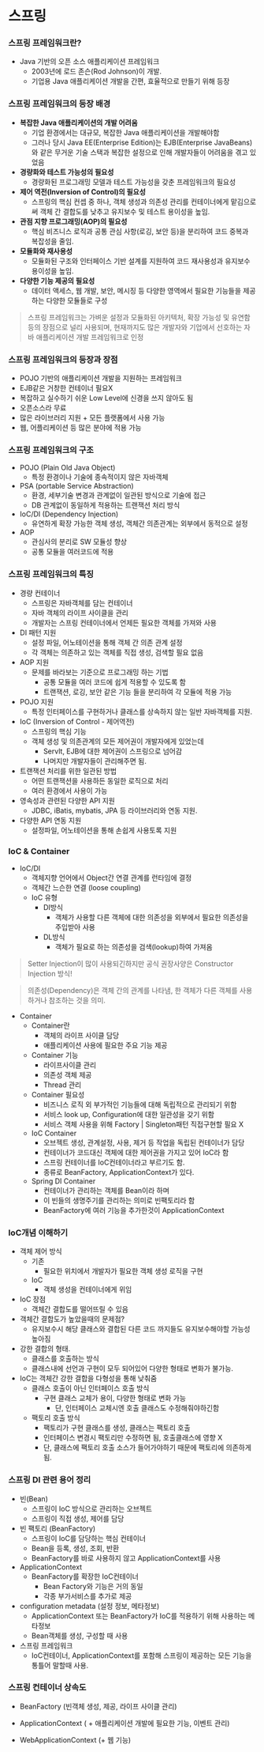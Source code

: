 # 스프링

### 스프링 프레임워크란?

- Java 기반의 오픈 소스 애플리케이션 프레임워크
  - 2003년에 로드 존슨(Rod Johnson)이 개발.
  - 기업용 Java 애플리케이션 개발을 간편, 효율적으로 만들기 위해 등장

### 스프링 프레임워크의 등장 배경

- **복잡한 Java 애플리케이션의 개발 어려움**
  - 기업 환경에서는 대규모, 복잡한 Java 애플리케이션을 개발해야함
  - 그러나 당시 Java EE(Enterprise Edition)는 EJB(Enterprise JavaBeans)와 같은 무거운 기술 스택과 복잡한 설정으로 인해 개발자들이 어려움을 겪고 있었음
- **경량화와 테스트 가능성의 필요성**
  - 경량화된 프로그래밍 모델과 테스트 가능성을 갖춘 프레임워크의 필요성
- **제어 역전(Inversion of Control)의 필요성**
  - 스프링의 핵심 컨셉 중 하나, 객체 생성과 의존성 관리를 컨테이너에게 맡김으로써 객체 간 결합도를 낮추고 유지보수 및 테스트 용이성을 높임.
- **관점 지향 프로그래밍(AOP)의 필요성**
  - 핵심 비즈니스 로직과 공통 관심 사항(로깅, 보안 등)을 분리하여 코드 중복과 복잡성을 줄임.
- **모듈화와 재사용성**
  - 모듈화된 구조와 인터페이스 기반 설계를 지원하여 코드 재사용성과 유지보수 용이성을 높임.
- **다양한 기능 제공의 필요성**
  - 데이터 액세스, 웹 개발, 보안, 메시징 등 다양한 영역에서 필요한 기능들을 제공하는 다양한 모듈들로 구성

> 스프링 프레임워크는 가벼운 설정과 모듈화된 아키텍처, 확장 가능성 및 유연함 등의 장점으로 널리 사용되며, 현재까지도 많은 개발자와 기업에서 선호하는 자바 애플리케이션 개발 프레임워크로 인정

### 스프링 프레임워크의 등장과 장점

- POJO 기반의 애플리케이션 개발을 지원하는 프레임워크
- EJB같은 거창한 컨테이너 필요X
- 복잡하고 실수하기 쉬운 Low Level에 신경을 쓰지 않아도 됨
- 오픈소스라 무료
- 많은 라이브러리 지원 + 모든 플랫폼에서 사용 가능
- 웹, 어플리케이션 등 많은 분야에 적용 가능

### 스프링 프레임워크의 구조

- POJO (Plain Old Java Object)
  - 특정 환경이나 기술에 종속적이지 않은 자바객체
- PSA (portable Service Abstraction)
  - 환경, 세부기술 변경과 관계없이 일관된 방식으로 기술에 접근
  - DB 관계없이 동일하게 적용하는 트랜잭션 처리 방식
- IoC/DI (Dependency Injection)
  - 유연하게 확장 가능한 객체 생성, 객체간 의존관계는 외부에서 동적으로 설정
- AOP
  - 관심사의 분리로 SW 모듈성 향상
  - 공통 모듈을 여러코드에 적용

### 스프링 프레임워크의 특징

- 경량 컨테이너
  - 스프링은 자바객체를 담는 컨테이너
  - 자바 객체의 라이프 사이클을 관리
  - 개발자는 스프링 컨테이너에서 언제든 필요한 객체를 가져와 사용
- DI 패턴 지원
  - 설정 파일, 어노테이션을 통해 객체 간 의존 관계 설정
  - 각 객체는 의존하고 있는 객체를 직접 생성, 검색할 필요 없음
- AOP 지원
  - 문제를 바라보는 기준으로 프로그래밍 하는 기법
    - 공통 모듈을 여러 코드에 쉽게 적용할 수 있도록 함
    - 트랜잭션, 로깅, 보안 같은 기능 들을 분리하여 각 모듈에 적용 가능
- POJO 지원
  - 특정 인터페이스를 구현하거나 클래스를 상속하지 않는 일반 자바객체를 지원.
- IoC (Inversion of Control - 제어역전)
  - 스프링의 핵심 기능
  - 객체 생성 및 의존관계의 모든 제어권이 개발자에게 있었는데
    - Servlt, EJB에 대한 제어권이 스프링으로 넘어감
    - 나머지만 개발자들이 관리해주면 됨.
- 트랜잭션 처리를 위한 일관된 방법
  - 어떤 트랜잭션을 사용하든 동일한 로직으로 처리
  - 여러 환경에서 사용이 가능
- 영속성과 관련된 다양한 API 지원
  - JDBC, iBatis, mybatis, JPA 등 라이브러리와 연동 지원.
- 다양한 API 연동 지원
  - 설정파일, 어노테이션을 통해 손쉽게 사용토록 지원

### IoC & Container

- IoC/DI
  - 객체지향 언어에서 Object간 연결 관계를 런타임에 결정
  - 객체간 느슨한 연결 (loose coupling)
  - IoC 유형
    - DI방식
      - 객체가 사용할 다른 객체에 대한 의존성을 외부에서 필요한 의존성을 주입받아 사용
    - DL방식
      - 객체가 필요로 하는 의존성을 검색(lookup)하여 가져옴

> Setter Injection이 많이 사용되긴하지만 공식 권장사양은 Constructor Injection 방식!

> 의존성(Dependency)은 객체 간의 관계를 나타냄,
> 한 객체가 다른 객체를 사용하거나 참조하는 것을 의미.

- Container
  - Container란
    - 객체의 라이프 사이클 담당
    - 애플리케이션 사용에 필요한 주요 기능 제공
  - Container 기능
    - 라이프사이클 관리
    - 의존성 객체 제공
    - Thread 관리
  - Container 필요성
    - 비즈니스 로직 외 부가적인 기능들에 대해 독립적으로 관리되기 위함
    - 서비스 look up, Configuration에 대한 일관성을 갖기 위함
    - 서비스 객체 사용을 위해 Factory | Singleton패턴 직접구현할 필요 X
  - IoC Container
    - 오브젝트 생성, 관계설정, 사용, 제거 등 작업을 독립된 컨테이너가 담당
    - 컨테이너가 코드대신 객체에 대한 제어권을 가지고 있어 IoC라 함
    - 스프링 컨테이너를 IoC컨테이너라고 부르기도 함.
    - 종류로 BeanFactory, ApplicationContext가 있다.
  - Spring DI Container
    - 컨테이너가 관리하는 객체를 Bean이라 하며
    - 이 빈들의 생명주기를 관리하는 의미로 빈팩토리라 함
    - BeanFactory에 여러 기능을 추가한것이 ApplicationContext

### IoC개념 이해하기

- 객체 제어 방식
  - 기존
    - 필요한 위치에서 개발자가 필요한 객체 생성 로직을 구현
  - IoC
    - 객체 생성을 컨테이너에게 위임
- IoC 장점
  - 객체간 결합도를 떨어뜨릴 수 있음
- 객체간 결합도가 높았을때의 문제점?
  - 유지보수시 해당 클래스와 결합된 다른 코드 까지들도 유지보수해야할 가능성 높아짐
- 강한 결합의 형태.
  - 클래스를 호출하는 방식
  - 클래스내에 선언과 구현이 모두 되어있어 다양한 형태로 변화가 불가능.
- IoC는 객체간 강한 결합을 다형성을 통해 낮춰줌
  - 클래스 호출이 아닌 인터페이스 호출 방식
    - 구현 클래스 교체가 용이, 다양한 형태로 변화 가능
      - 단, 인터페이스 교체시엔 호출 클래스도 수정해줘야하긴함
  - 팩토리 호출 방식
    - 팩토리가 구현 클래스를 생성, 클래스는 팩토리 호출
    - 인터페이스 변경시 팩토리만 수정하면 됨, 호출클래스에 영향 X
    - 단, 클래스에 팩토리 호출 소스가 들어가야하기 때문에 팩토리에 의존하게됨.

### 스프링 DI 관련 용어 정리

- 빈(Bean)
  - 스프링이 IoC 방식으로 관리하는 오브젝트
  - 스프링이 직접 생성, 제어를 담당
- 빈 팩토리 (BeanFactory)
  - 스프링이 IoC를 담당하는 핵심 컨테이너
  - Bean을 등록, 생성, 조회, 반환
  - BeanFactory를 바로 사용하지 않고 ApplicationContext를 사용
- ApplicationContext
  - BeanFactory를 확장한 IoC컨테이너
    - Bean Factory와 기능은 거의 동일
    - 각종 부가서비스를 추가로 제공
- configuration metadata (설정 정보, 메타정보)
  - ApplicationContext 또는 BeanFactory가 IoC를 적용하기 위해 사용하는 메타정보
  - Bean객체를 생성, 구성할 때 사용
- 스프링 프레임워크
  - IoC컨테이너, ApplicationContext를 포함해 스프링이 제공하는 모든 기능을 통틀어 말할때 사용.

### 스프링 컨테이너 상속도

- BeanFactory (빈객체 생성, 제공, 라이프 사이클 관리)

- ApplicationContext ( + 애플리케이션 개발에 필요한 기능, 이벤트 관리)

- WebApplicationContext (+ 웹 기능)

